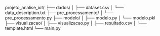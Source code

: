 projeto_analise_iot/
├── dados/
│   ├── dataset.csv
│   └── data_description.txt
├── pre_processamento/
│   └── pre_processamento.py
├── modelo/
│   ├── modelo.py
│   └── modelo.pkl
├── visualizacao/
│   ├── visualizacao.py
│   ├── resultado.csv
│   └── template.html
└── main.py
